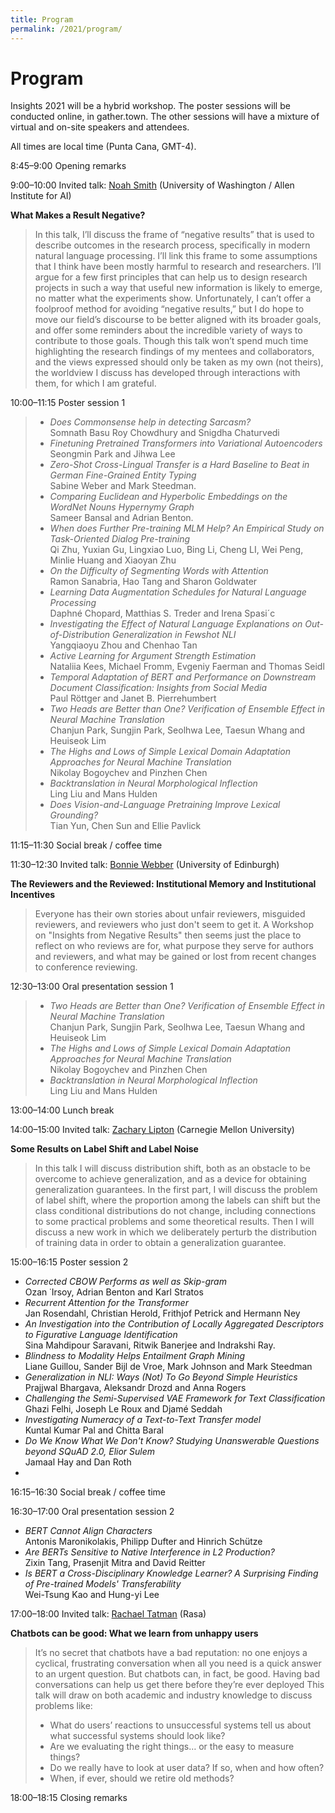 ```yaml
---
title: Program
permalink: /2021/program/
---
```


# <span class="time">Program</span>

Insights 2021 will be a hybrid workshop. The poster sessions will be conducted online, in gather.town. The other sessions will have a mixture of virtual and on-site speakers and attendees.

All times are local time (Punta Cana, GMT-4).

<span class="time">8:45–9:00</span> Opening remarks

<span class="time">9:00–10:00</span> Invited talk: [Noah Smith](https://homes.cs.washington.edu/~nasmith/) (University of Washington / Allen Institute for AI) 

**What Makes a Result Negative?**
> In this talk, I’ll discuss the frame of “negative results” that is used to describe outcomes in the research process, specifically in modern natural language processing.  I’ll link this frame to some assumptions that I think have been mostly harmful to research and researchers.  I’ll argue for a few first principles that can help us to design research projects in such a way that useful new information is likely to emerge, no matter what the experiments show.  Unfortunately, I can’t offer a foolproof method for avoiding “negative results,” but I do hope to move our field’s discourse to be better aligned with its broader goals, and offer some reminders about the incredible variety of ways to contribute to those goals.  Though this talk won’t spend much time highlighting the research findings of my mentees and collaborators, and the views expressed should only be taken as my own (not theirs), the worldview I discuss has developed through interactions with them, for which I am grateful.
 
<span class="time">10:00–11:15</span> Poster session 1
> - *Does Commonsense help in detecting Sarcasm?* <br/> Somnath Basu Roy Chowdhury and Snigdha Chaturvedi
> - *Finetuning Pretrained Transformers into Variational Autoencoders* <br/> Seongmin Park and Jihwa Lee 
> - *Zero-Shot Cross-Lingual Transfer is a Hard Baseline to Beat in German Fine-Grained Entity Typing* <br/> Sabine Weber and Mark Steedman.
> - *Comparing Euclidean and Hyperbolic Embeddings on the WordNet Nouns Hypernymy Graph* <br/> Sameer Bansal and Adrian Benton.
> - *When does Further Pre-training MLM Help? An Empirical Study on Task-Oriented Dialog Pre-training* <br/> Qi Zhu, Yuxian Gu, Lingxiao Luo, Bing Li, Cheng LI, Wei Peng, Minlie Huang and Xiaoyan Zhu
> - *On the Difficulty of Segmenting Words with Attention* <br/> Ramon Sanabria, Hao Tang and Sharon Goldwater 
> - *Learning Data Augmentation Schedules for Natural Language Processing* <br/> Daphné Chopard, Matthias S. Treder and Irena Spasi´c 
> - *Investigating the Effect of Natural Language Explanations on Out-of-Distribution Generalization in Fewshot NLI* <br/> Yangqiaoyu Zhou and Chenhao Tan 
> - *Active Learning for Argument Strength Estimation* <br/> Nataliia Kees, Michael Fromm, Evgeniy Faerman and Thomas Seidl
> - *Temporal Adaptation of BERT and Performance on Downstream Document Classification: Insights from Social Media* <br/> Paul Röttger and Janet B. Pierrehumbert
> - *Two Heads are Better than One? Verification of Ensemble Effect in Neural Machine Translation* <br/> Chanjun Park, Sungjin Park, Seolhwa Lee, Taesun Whang and Heuiseok Lim 
> - *The Highs and Lows of Simple Lexical Domain Adaptation Approaches for Neural Machine Translation* <br/> Nikolay Bogoychev and Pinzhen Chen 
> - *Backtranslation in Neural Morphological Inflection* <br/> Ling Liu and Mans Hulden 
> - *Does Vision-and-Language Pretraining Improve Lexical Grounding?* <br/> Tian Yun, Chen Sun and Ellie Pavlick




<span class="time">11:15–11:30</span> Social break / coffee time

<span class="time">11:30–12:30</span> Invited talk: [Bonnie Webber](https://homepages.inf.ed.ac.uk/bonnie/) (University of Edinburgh)

**The Reviewers and the Reviewed: Institutional Memory and Institutional Incentives**
> Everyone has their own stories about unfair reviewers, misguided reviewers,  and reviewers who just don't seem to get it. A Workshop on "Insights from  Negative Results" then seems just the place to reflect on who reviews are for, what purpose they serve for authors and reviewers, and what may be gained or lost from recent changes to conference reviewing.

<span class="time">12:30–13:00</span> Oral presentation session 1
> - *Two Heads are Better than One? Verification of Ensemble Effect in Neural Machine Translation* <br/> Chanjun Park, Sungjin Park, Seolhwa Lee, Taesun Whang and Heuiseok Lim 
> - *The Highs and Lows of Simple Lexical Domain Adaptation Approaches for Neural Machine Translation* <br/> Nikolay Bogoychev and Pinzhen Chen 
> - *Backtranslation in Neural Morphological Inflection* <br/> Ling Liu and Mans Hulden 


<span class="time">13:00–14:00</span> Lunch break

<span class="time">14:00–15:00</span> Invited talk: [Zachary Lipton](http://zacklipton.com/) (Carnegie Mellon University)<br/>

**Some Results on Label Shift and Label Noise**
> In this talk I will discuss distribution shift, both as an obstacle to be overcome to achieve generalization, and as a device for obtaining generalization guarantees. In the first part, I will discuss the problem of label shift, where the proportion among the labels can shift but the class conditional distributions do not change, including connections to some practical problems and some theoretical results. Then I will discuss a new work in which we deliberately perturb the distribution of training data in order to obtain a generalization guarantee.
 
<span class="time">15:00–16:15</span> Poster session 2
- *Corrected CBOW Performs as well as Skip-gram* <br/> Ozan ˙Irsoy, Adrian Benton and Karl Stratos
- *Recurrent Attention for the Transformer* <br/> Jan Rosendahl, Christian Herold, Frithjof Petrick and Hermann Ney
- *An Investigation into the Contribution of Locally Aggregated Descriptors to Figurative Language Identification* <br/> Sina Mahdipour Saravani, Ritwik Banerjee and Indrakshi Ray.
- *Blindness to Modality Helps Entailment Graph Mining* <br/> Liane Guillou, Sander Bijl de Vroe, Mark Johnson and Mark Steedman
- *Generalization in NLI: Ways (Not) To Go Beyond Simple Heuristics* <br/> Prajjwal Bhargava, Aleksandr Drozd and Anna Rogers
- *Challenging the Semi-Supervised VAE Framework for Text Classification* <br/> Ghazi Felhi, Joseph Le Roux and Djamé Seddah
- *Investigating Numeracy of a Text-to-Text Transfer model* <br/> Kuntal Kumar Pal and Chitta Baral
- *Do We Know What We Don't Know? Studying Unanswerable Questions beyond SQuAD 2.0, Elior Sulem* <br/> Jamaal Hay and Dan Roth
- 
<span class="time">16:15–16:30</span> Social break / coffee time

<span class="time">16:30–17:00</span> Oral presentation session 2
- *BERT Cannot Align Characters* <br/> Antonis Maronikolakis, Philipp Dufter and Hinrich Schütze
- *Are BERTs Sensitive to Native Interference in L2 Production?* <br/> Zixin Tang, Prasenjit Mitra and David Reitter
- *Is BERT a Cross-Disciplinary Knowledge Learner? A Surprising Finding of Pre-trained Models' Transferability*  <br/> Wei-Tsung Kao and Hung-yi Lee

<span class="time">17:00–18:00</span> Invited talk: [Rachael Tatman](http://www.rctatman.com/) (Rasa) <br/>

**Chatbots can be good: What we learn from unhappy users**
> It’s no secret that chatbots have a bad reputation: no one enjoys a cyclical, frustrating conversation when all you need is a quick answer to an urgent question. But chatbots can, in fact, be good. Having bad conversations can help us get there before they’re ever deployed
> This talk will draw on both academic and industry knowledge to discuss problems like:
>  - What do users’ reactions to unsuccessful systems tell us about what successful systems should look like?
>  - Are we evaluating the right things… or the easy to measure things?
>  - Do we really have to look at user data? If so, when and how often?
>  - When, if ever, should we retire old methods?
 
<span class="time">18:00–18:15</span> Closing remarks
